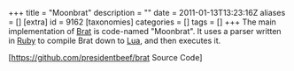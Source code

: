 +++
title = "Moonbrat"
description = ""
date = 2011-01-13T13:23:16Z
aliases = []
[extra]
id = 9162
[taxonomies]
categories = []
tags = []
+++
The main implementation of [Brat](https://rosettacode.org/wiki/Brat) is code-named "Moonbrat". It uses a parser written in [Ruby](https://rosettacode.org/wiki/Ruby) to compile Brat down to [Lua](https://rosettacode.org/wiki/Lua), and then executes it.

[https://github.com/presidentbeef/brat Source Code]
